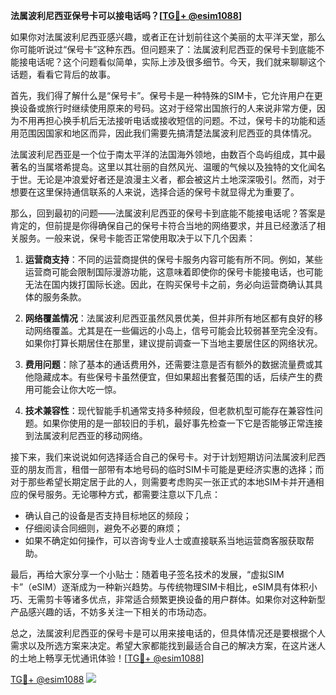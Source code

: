 **法属波利尼西亚保号卡可以接电话吗？[[TG💪+ @esim1088](https://t.me/s/esim1088)]**

如果你对法属波利尼西亚感兴趣，或者正在计划前往这个美丽的太平洋天堂，那么你可能听说过“保号卡”这种东西。但问题来了：法属波利尼西亚的保号卡到底能不能接电话呢？这个问题看似简单，实际上涉及很多细节。今天，我们就来聊聊这个话题，看看它背后的故事。

首先，我们得了解什么是“保号卡”。保号卡是一种特殊的SIM卡，它允许用户在更换设备或旅行时继续使用原来的号码。这对于经常出国旅行的人来说非常方便，因为不用再担心换手机后无法接听电话或接收短信的问题。不过，保号卡的功能和适用范围因国家和地区而异，因此我们需要先搞清楚法属波利尼西亚的具体情况。

法属波利尼西亚是一个位于南太平洋的法国海外领地，由数百个岛屿组成，其中最著名的当属塔希提岛。这里以其壮丽的自然风光、温暖的气候以及独特的文化闻名于世。无论是冲浪爱好者还是浪漫主义者，都会被这片土地深深吸引。然而，对于想要在这里保持通信联系的人来说，选择合适的保号卡就显得尤为重要了。

那么，回到最初的问题——法属波利尼西亚的保号卡到底能不能接电话呢？答案是肯定的，但前提是你得确保自己的保号卡符合当地的网络要求，并且已经激活了相关服务。一般来说，保号卡能否正常使用取决于以下几个因素：

1. **运营商支持**：不同的运营商提供的保号卡服务内容可能有所不同。例如，某些运营商可能会限制国际漫游功能，这意味着即使你的保号卡能接电话，也可能无法在国内拨打国际长途。因此，在购买保号卡之前，务必向运营商确认其具体的服务条款。

2. **网络覆盖情况**：法属波利尼西亚虽然风景优美，但并非所有地区都有良好的移动网络覆盖。尤其是在一些偏远的小岛上，信号可能会比较弱甚至完全没有。如果你打算长期居住在那里，建议提前调查一下当地主要居住区的网络状况。

3. **费用问题**：除了基本的通话费用外，还需要注意是否有额外的数据流量费或其他隐藏成本。有些保号卡虽然便宜，但如果超出套餐范围的话，后续产生的费用可能会让你大吃一惊。

4. **技术兼容性**：现代智能手机通常支持多种频段，但老款机型可能存在兼容性问题。如果你使用的是一部较旧的手机，最好事先检查一下它是否能够正常连接到法属波利尼西亚的移动网络。

接下来，我们来说说如何选择适合自己的保号卡。对于计划短期访问法属波利尼西亚的朋友而言，租借一部带有本地号码的临时SIM卡可能是更经济实惠的选择；而对于那些希望长期定居于此的人，则需要考虑购买一张正式的本地SIM卡并开通相应的保号服务。无论哪种方式，都需要注意以下几点：

- 确认自己的设备是否支持目标地区的频段；
- 仔细阅读合同细则，避免不必要的麻烦；
- 如果不确定如何操作，可以咨询专业人士或直接联系当地运营商客服获取帮助。

最后，再给大家分享一个小贴士：随着电子签名技术的发展，“虚拟SIM卡”（eSIM）逐渐成为一种新兴趋势。与传统物理SIM卡相比，eSIM具有体积小巧、无需剪卡等诸多优点，非常适合频繁更换设备的用户群体。如果你对这种新型产品感兴趣的话，不妨多关注一下相关的市场动态。

总之，法属波利尼西亚的保号卡是可以用来接电话的，但具体情况还是要根据个人需求以及所选方案来决定。希望大家都能找到最适合自己的解决方案，在这片迷人的土地上畅享无忧通讯体验！[[TG💪+ @esim1088](https://t.me/s/esim1088)]

[TG💪+ @esim1088](https://t.me/s/esim1088) ![](https://i.postimg.cc/4NQfJmqS/Snipaste-2025-05-13-00-14-12.png)